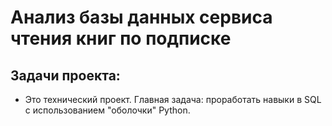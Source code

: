 # Анализ базы данных сервиса чтения книг по подписке
## Задачи проекта:
- Это технический проект. Главная задача: проработать навыки в SQL с использованием "оболочки" Python.
